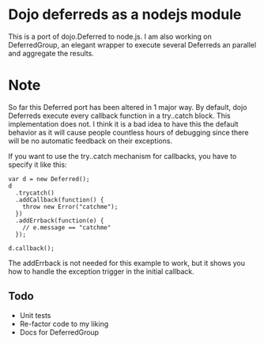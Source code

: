 # Dojo deferreds as a nodejs module

This is a port of dojo.Deferred to node.js. I am also working on DeferredGroup, an elegant wrapper to execute several Deferreds an parallel and aggregate the results.

# Note

So far this Deferred port has been altered in 1 major way. By default, dojo Deferreds execute every callback function in a try..catch block. This implementation does not. I think it is a bad idea to have this the default behavior as it will cause people countless hours of debugging since there will be no automatic feedback on their exceptions.

If you want to use the try..catch mechanism for callbacks, you have to specify it like this:

    var d = new Deferred();
    d
      .trycatch()
      .addCallback(function() {
        throw new Error("catchme");
      })
      .addErrback(function(e) {
        // e.message == "catchme"
      });

    d.callback();

The addErrback is not needed for this example to work, but it shows you how to handle the exception trigger in the initial callback.

## Todo

* Unit tests
* Re-factor code to my liking
* Docs for DeferredGroup